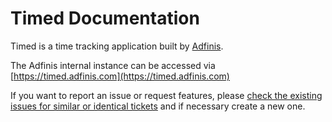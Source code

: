 # Timed Documentation

Timed is a time tracking application built by [Adfinis](https://adfinis.com).

The Adfinis internal instance can be accessed via [https://timed.adfinis.com](https://timed.adfinis.com)

If you want to report an issue or request features, please [check the existing issues for similar or identical tickets](https://github.com/adfinis/timed/issues/) and if necessary create a new one.

<!-- insert a overview of the app here and highlight the different parts you are going to describe in the further chapters. -->
